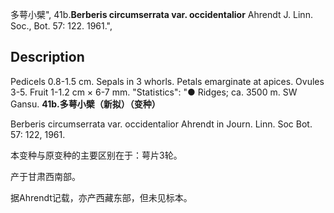 多萼小檗",
41b.**Berberis circumserrata var. occidentalior** Ahrendt J. Linn. Soc., Bot. 57: 122. 1961.",

## Description
Pedicels 0.8-1.5 cm. Sepals in 3 whorls. Petals emarginate at apices. Ovules 3-5. Fruit 1-1.2 cm × 6-7 mm.
  "Statistics": "● Ridges; ca. 3500 m. SW Gansu.
**41b.多萼小檗（新拟）（变种）**

Berberis circumserrata var. occidentalior Ahrendt in Journ. Linn. Soc Bot. 57: 122, 1961.

本变种与原变种的主要区别在于：萼片3轮。

产于甘肃西南部。

据Ahrendt记载，亦产西藏东部，但未见标本。
